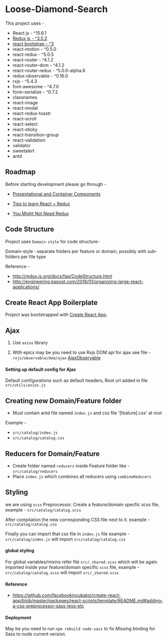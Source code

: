 # Loose-Diamond-Search

This project uses -

- React js - ^15.6.1
- [Redux js - ^3.5.2](http://redux.js.org/)
- [react bootstrap - ^3](https://react-bootstrap.github.io/components.html)
- react-motion - ^0.5.0
- react-redux - ^5.0.5
- react-router - ^4.1.2
- react-router-dom - ^4.1.2
- react-router-redux - ^5.0.0-alpha.6
- redux-observable - ^0.16.0
- rxjs - ^5.4.3
- font-awesome - ^4.7.0
- form-serialize - ^0.7.2
- classnames
- react-image
- react-modal
- react-redux-toastr
- react-scroll
- react-select
- react-sticky
- react-transition-group
- react-validation
- validator
- sweetalert
- antd


## Roadmap

Before starting development please go through -

- [Presentational and Container Components
](https://medium.com/@dan_abramov/smart-and-dumb-components-7ca2f9a7c7d0)
- [Tips to learn React + Redux](https://www.robinwieruch.de/tips-to-learn-react-redux/)

- [You Might Not Need Redux](https://medium.com/@dan_abramov/you-might-not-need-redux-be46360cf367)

## Code Structure

Project uses `Domain-style` for code structure-

Domain-style : separate folders per feature or domain, possibly with sub-folders per file type

Reference -
- http://redux.js.org/docs/faq/CodeStructure.html
- http://engineering.kapost.com/2016/01/organizing-large-react-applications/


## Create React App Boilerplate

Project was bootstrapped with [Create React App](https://github.com/facebookincubator/create-react-app).

## Ajax

1. Use `axios` library

2. With epics may be you need to use Rxjs DOM api for ajax see file - `rxjs/observable/dom/ajax`
[AjaxObservable](http://reactivex.io/rxjs/file/es6/observable/dom/AjaxObservable.js.html)

#### Setting up default config for Ajax

Default configurations such as default headers, Root url added in file `src/utils/axios.js`

## Creating new Domain/Feature folder
- Must contain antd file named `index.js` and css file '[feature].css' at root

Example -

- `src/catalog/index.js`
- `src/catalog/catalog.css`

## Reducers for Domain/Feature

 - Create folder named `reducers` inside Feature folder like - `src/catalog/reducers`
- Place `index.js` which combines all reducers using `combineReducers`


## Styling

we are using `scss` Preprocessor. Create a feature/domain specfic scss file, example - `src/catalog/catalog.scss`

After compilation the new corresponding CSS file next to it.
example - `src/catalog/catalog.css`

Finally you can import that css file in `index.js` file
example - `src/catalog/index.js` will import `src/catalog/catalog.css`

#### global styling

For global variables/mixins refer file `src/_shared.scss` which will be again imported inside your feature/domain specific `scss` file, example - `src/catalog/catalog.scss` will import `src/_shared.scss`

#### Reference

- https://github.com/facebookincubator/create-react-app/blob/master/packages/react-scripts/template/README.md#adding-a-css-preprocessor-sass-less-etc


#### Deployment

May be you need to run `npm rebuild node-sass` to fix Missing binding for Sass to node current version.



